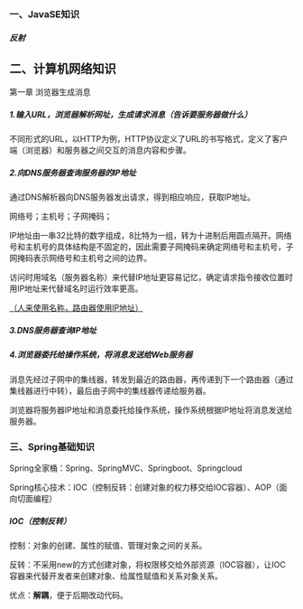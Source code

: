 ### 一、JavaSE知识

##### 反射

## 二、计算机网络知识

第一章 浏览器生成消息

##### 1.输入URL，浏览器解析网址，生成请求消息（告诉要服务器做什么）

不同形式的URL，以HTTP为例，HTTP协议定义了URL的书写格式，定义了客户端（浏览器）和服务器之间交互的消息内容和步骤。

##### 2.向DNS服务器查询服务器的IP地址

通过DNS解析器向DNS服务器发出请求，得到相应响应，获取IP地址。

网络号；主机号；子网掩码；

IP地址由一串32比特的数字组成，8比特为一组，转为十进制后用圆点隔开。网络号和主机号的具体结构是不固定的，因此需要子网掩码来确定网络号和主机号，子网掩码表示网络号和主机号之间的边界。

访问时用域名（服务器名称）来代替IP地址更容易记忆，确定请求指令接收位置时用IP地址来代替域名时运行效率更高。

<u>（人来使用名称，路由器使用IP地址）</u>

##### 3.DNS服务器查询IP地址

##### 4.浏览器委托给操作系统，将消息发送给Web服务器

消息先经过子网中的集线器，转发到最近的路由器，再传递到下一个路由器（通过集线器进行中转），最后由子网中的集线器传递给服务器。

浏览器将服务器IP地址和消息委托给操作系统，操作系统根据IP地址将消息发送给服务器。

### 三、Spring基础知识

Spring全家桶：Spring、SpringMVC、Springboot、Springcloud

Spring核心技术：IOC（控制反转：创建对象的权力移交给IOC容器）、AOP（面向切面编程）



##### IOC（控制反转）

控制：对象的创建、属性的赋值、管理对象之间的关系。

反转：不采用new的方式创建对象，将权限移交给外部资源（IOC容器），让IOC容器来代替开发者来创建对象、给属性赋值和关系对象关系。

优点：**解耦**，便于后期改动代码。
